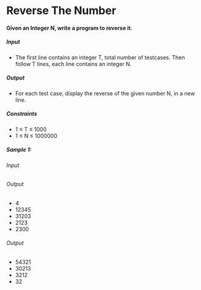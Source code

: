 # Reverse The Number
#### Given an Integer N, write a program to reverse it.

##### Input
- The first line contains an integer T, total number of testcases. Then follow T lines, each line contains an integer N.

##### Output
- For each test case, display the reverse of the given number N, in a new line.

##### Constraints
- 1 ≤ T ≤ 1000
- 1 ≤ N ≤ 1000000

##### Sample 1:
###### Input
###### Output
- 4
- 12345
- 31203
- 2123
- 2300

###### Output
- 54321
- 30213
- 3212
- 32